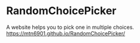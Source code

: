 # RandomChoicePicker
A website helps you to pick one in multiple choices.
https://mtn6901.github.io/RandomChoicePicker/
